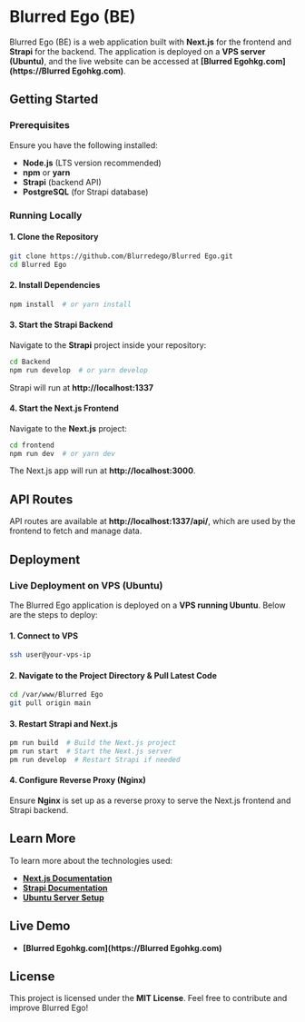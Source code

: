 # Blurred Ego (BE)

Blurred Ego (BE) is a web application built with **Next.js** for the frontend and **Strapi** for the backend. The application is deployed on a **VPS server (Ubuntu)**, and the live website can be accessed at **[Blurred Egohkg.com](https://Blurred Egohkg.com)**.

## Getting Started

### Prerequisites

Ensure you have the following installed:
- **Node.js** (LTS version recommended)
- **npm** or **yarn**
- **Strapi** (backend API)
- **PostgreSQL** (for Strapi database)

### Running Locally

#### 1. Clone the Repository
```bash
git clone https://github.com/Blurredego/Blurred Ego.git
cd Blurred Ego
```

#### 2. Install Dependencies
```bash
npm install  # or yarn install
```

#### 3. Start the Strapi Backend
Navigate to the **Strapi** project inside your repository:
```bash
cd Backend
npm run develop  # or yarn develop
```
Strapi will run at **http://localhost:1337**

#### 4. Start the Next.js Frontend
Navigate to the **Next.js** project:
```bash
cd frontend
npm run dev  # or yarn dev
```

The Next.js app will run at **http://localhost:3000**.

## API Routes

API routes are available at **http://localhost:1337/api/**, which are used by the frontend to fetch and manage data.

## Deployment

### **Live Deployment on VPS (Ubuntu)**
The Blurred Ego application is deployed on a **VPS running Ubuntu**. Below are the steps to deploy:

#### 1. Connect to VPS
```bash
ssh user@your-vps-ip
```

#### 2. Navigate to the Project Directory & Pull Latest Code
```bash
cd /var/www/Blurred Ego
git pull origin main
```

#### 3. Restart Strapi and Next.js
```bash
pm run build  # Build the Next.js project
pm run start  # Start the Next.js server
pm run develop  # Restart Strapi if needed
```

#### 4. Configure Reverse Proxy (Nginx)
Ensure **Nginx** is set up as a reverse proxy to serve the Next.js frontend and Strapi backend.

## Learn More

To learn more about the technologies used:

- **[Next.js Documentation](https://nextjs.org/docs)**
- **[Strapi Documentation](https://docs.strapi.io)**
- **[Ubuntu Server Setup](https://ubuntu.com/server/docs)**

## Live Demo
- **[Blurred Egohkg.com](https://Blurred Egohkg.com)**


## License

This project is licensed under the **MIT License**. Feel free to contribute and improve Blurred Ego!

